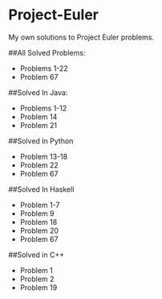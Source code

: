 # Project-Euler
My own solutions to Project Euler problems. 

##All Solved Problems:
- Problems 1-22
- Problem 67
 
##Solved In Java:
 - Problems 1-12
 - Problem 14
 - Problem 21

##Solved In Python
 - Problem 13-18
 - Problem 22
 - Problem 67

##Solved In Haskell
 - Problem 1-7
 - Problem 9
 - Problem 18
 - Problem 20
 - Problem 67
 
##Solved in C++
 - Problem 1
 - Problem 2
 - Problem 19
